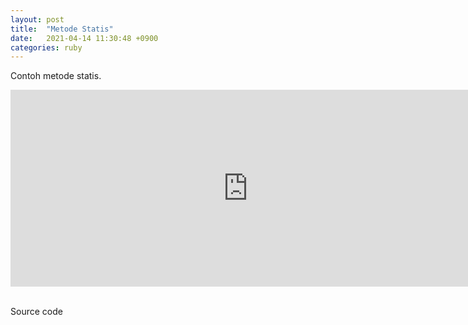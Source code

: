 ```yaml
---
layout: post
title:  "Metode Statis"
date:   2021-04-14 11:30:48 +0900
categories: ruby
---
```

<p>Contoh metode statis.</p>
<iframe width="760" height="315" src="https://www.youtube.com/embed/sYsOinMQwcY" title="YouTube video player" frameborder="0" allow="accelerometer; autoplay; clipboard-write; encrypted-media; gyroscope; picture-in-picture" allowfullscreen></iframe>
<br>
<script id="asciicast-320666" src="https://asciinema.org/a/320666.js" async></script>
<br>
<p>Source code</p>
<script src="https://gist.github.com/wicky-info/c95e0ea49da26d188320db3267de5633.js"></script>
